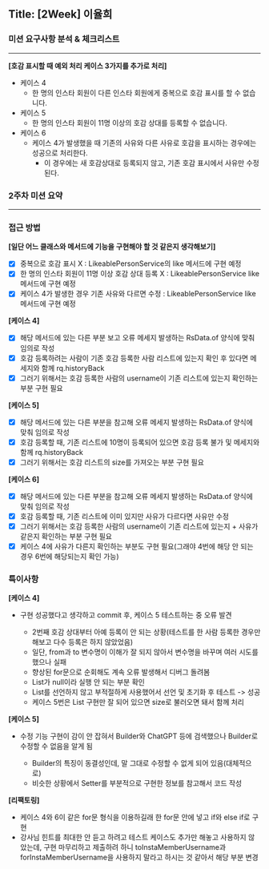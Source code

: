 ## Title: [2Week] 이율희

### 미션 요구사항 분석 & 체크리스트

---

**[호감 표시할 때 예외 처리 케이스 3가지를 추가로 처리]**

- 케이스 4
  - 한 명의 인스타 회원이 다른 인스타 회원에게 중복으로 호감 표시를 할 수 없습니다.
- 케이스 5
  - 한 명의 인스타 회원이 11명 이상의 호감 상대를 등록할 수 없습니다. 
- 케이스 6
  - 케이스 4가 발생했을 때 기존의 사유와 다른 사유로 호감을 표시하는 경우에는 성공으로 처리한다.
    - 이 경우에는 새 호감상대로 등록되지 않고, 기존 호감 표시에서 사유만 수정된다.


### 2주차 미션 요약

---

### 접근 방법 ###

**[일단 어느 클래스와 메서드에 기능을 구현해야 할 것 같은지 생각해보기]**
  - [X] 중복으로 호감 표시 X : LikeablePersonService의 like 메서드에 구현 예정
  - [X] 한 명의 인스타 회원이 11명 이상 호감 상대 등록 X : LikeablePersonService like 메서드에 구현 예정
  - [X] 케이스 4가 발생한 경우 기존 사유와 다르면 수정 : LikeablePersonService like 메서드에 구현 예정

**[케이스 4]**
  - [X] 해당 메서드에 있는 다른 부분 보고 오류 메세지 발생하는 RsData.of 양식에 맞춰 임의로 작성
  - [X] 호감 등록하려는 사람이 기존 호감 등록한 사람 리스트에 있는지 확인 후 있다면 메세지와 함께 rq.historyBack
  - [X] 그러기 위해서는 호감 등록한 사람의 username이 기존 리스트에 있는지 확인하는 부분 구현 필요

**[케이스 5]**
  - [X] 해당 메서드에 있는 다른 부분을 참고해 오류 메세지 발생하는 RsData.of 양식에 맞춰 임의로 작성
  - [X]  호감 등록할 때, 기존 리스트에 10명이 등록되어 있으면 호감 등록 불가 및 메세지와 함께 rq.historyBack
  - [X] 그러기 위해서는 호감 리스트의 size를 가져오는 부분 구현 필요

**[케이스 6]**
  - [X] 해당 메서드에 있는 다른 부분을 참고해 오류 메세지 발생하는 RsData.of 양식에 맞춰 임의로 작성
  - [X] 호감 등록할 때, 기존 리스트에 이미 있지만 사유가 다르다면 사유만 수정
  - [X] 그러기 위해서는 호감 등록한 사람의 username이 기존 리스트에 있는지 + 사유가 같은지 확인하는 부분 구현 필요
  - [X] 케이스 4에 사유가 다른지 확인하는 부분도 구현 필요(그래야 4번에 해당 안 되는 경우 6번에 해당되는지 확인 가능)

### 특이사항 ###

**[케이스 4]**

  - 구현 성공했다고 생각하고 commit 후, 케이스 5 테스트하는 중 오류 발견

    - 2번째 호감 상대부터 아예 등록이 안 되는 상황(테스트를 한 사람 등록한 경우만 해보고 다수 등록은 하지 않았었음)
    - 일단, from과 to 변수명이 이해가 잘 되지 않아서 변수명을 바꾸며 여러 시도를 했으나 실패
    - 향상된 for문으로 순회해도 계속 오류 발생해서 디버그 돌려봄
    - List가 null이라 실행 안 되는 부분 확인
    - List를 선언하지 않고 부적절하게 사용했어서 선언 및 초기화 후 테스트 -> 성공
    - 케이스 5번은 List 구현만 잘 되어 있으면 size로 불러오면 돼서 함께 처리

**[케이스 5]**

 - 수정 기능 구현이 감이 안 잡혀서 Builder와 ChatGPT 등에 검색했으나 Builder로 수정할 수 없음을 알게 됨

   - Builder의 특징이 동결성인데, 말 그대로 수정할 수 없게 되어 있음(대체적으로)
   - 비슷한 상황에서 Setter를 부분적으로 구현한 정보를 참고해서 코드 작성

**[리팩토링]**

- 케이스 4와 6이 같은 for문 형식을 이용하길래 한 for문 안에 넣고 if와 else if로 구현
- 강사님 힌트를 최대한 안 듣고 하려고 테스트 케이스도 추가만 해놓고 사용하지 않았는데, 구현 마무리하고 제출하려 하니 toInstaMemberUsername과 forInstaMemberUsername을 사용하지 말라고 하시는 것 같아서 해당 부분 변경